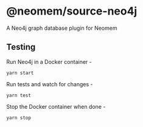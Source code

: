 # @neomem/source-neo4j

A Neo4j graph database plugin for Neomem


## Testing

Run Neo4j in a Docker container -

    yarn start

Run tests and watch for changes -

    yarn test

Stop the Docker container when done - 

    yarn stop

